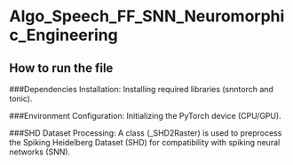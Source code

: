 # Algo_Speech_FF_SNN_Neuromorphic_Engineering

## How to run the file
###Dependencies Installation:
Installing required libraries (snntorch and tonic).

###Environment Configuration:
Initializing the PyTorch device (CPU/GPU).

###SHD Dataset Processing:
A class (_SHD2Raster) is used to preprocess the Spiking Heidelberg Dataset (SHD) for compatibility with spiking neural networks (SNN).
